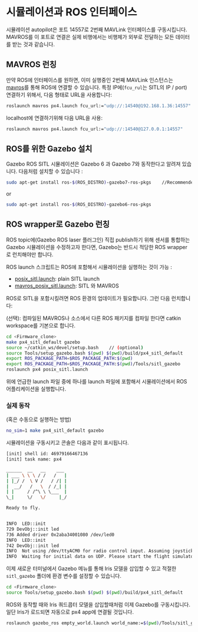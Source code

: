 # 시뮬레이션과 ROS 인터페이스

시뮬레이션 autopilot은 포트 14557로 2번째 MAVLink 인터페이스를 구동시킵니다. MAVROS를 이 포트로 연결은 실제 비행에서는 비행체가 외부로 전달하는 모든 데이터를 받는 것과 같습니다.

## MAVROS 런칭

만약 ROS에 인터페이스를 원하면, 이미 실행중인 2번째 MAVLink 인스턴스는 [mavros](../ros/mavros_offboard.md)를 통해 ROS에 연결할 수 있습니다. 특정 IP에(`fcu_rul`는 SITL의 IP / port) 연결하기 위해서, 다음 형태로 URL을 사용합니다:

<div class="host-code"></div>

```sh
roslaunch mavros px4.launch fcu_url:="udp://:14540@192.168.1.36:14557"
```

localhost에 연결하기위해 다음 URL을 사용:

<div class="host-code"></div>

```sh
roslaunch mavros px4.launch fcu_url:="udp://:14540@127.0.0.1:14557"
```


## ROS를 위한 Gazebo 설치

Gazebo ROS SITL 시뮬레이션은 Gazebo 6 과 Gazebo 7와 동작한다고 알려져 있습니다. 다음처럼 설치할 수 있습니다 :

```sh
sudo apt-get install ros-$(ROS_DISTRO)-gazebo7-ros-pkgs    //Recommended
```
or
```sh
sudo apt-get install ros-$(ROS_DISTRO)-gazebo6-ros-pkgs
```

## ROS wrapper로 Gazebo 런칭

ROS topic에(Gazebo ROS laser 플러그인) 직접 publish하기 위해 센서를 통합하는 Gazebo 시뮬레이션을 수정하고자 한다면, Gazebo는 반드시 적당한 ROS wrapper로 런치해야만 합니다.

ROS launch 스크립트는 ROS에 포함해서 시뮬레이션을 실행하는 것이 가능 :

  * [posix_sitl.launch](https://github.com/PX4/Firmware/blob/master/launch/posix_sitl.launch): plain SITL launch
  * [mavros_posix_sitl.launch](https://github.com/PX4/Firmware/blob/master/launch/mavros_posix_sitl.launch): SITL 와 MAVROS

ROS로 SITL을 포함시킬려면 ROS 환경의 업데이트가 필요합니다. 그런 다음 런치합니다:

(선택): 컴파일된 MAVROS나 소스에서 다른 ROS 패키지를 컴파일 한다면 catkin workspace를 기본으로 합니다.

```sh
cd <Firmware_clone>
make px4_sitl_default gazebo
source ~/catkin_ws/devel/setup.bash    // (optional)
source Tools/setup_gazebo.bash $(pwd) $(pwd)/build/px4_sitl_default
export ROS_PACKAGE_PATH=$ROS_PACKAGE_PATH:$(pwd)
export ROS_PACKAGE_PATH=$ROS_PACKAGE_PATH:$(pwd)/Tools/sitl_gazebo
roslaunch px4 posix_sitl.launch
```

위에 언급한 launch 파일 중에 하나를 launch 파일에 포함해서 시뮬레이션에서 ROS 어플리케이션을 실행합니다.

### 실제 동작

(혹은 수동으로 실행하는 방법)

```sh
no_sim=1 make px4_sitl_default gazebo
```

시뮬레이션을 구동시키고 콘솔은 다음과 같이 표시됩니다.


```sh
[init] shell id: 46979166467136
[init] task name: px4

______  __   __    ___
| ___ \ \ \ / /   /   |
| |_/ /  \ V /   / /| |
|  __/   /   \  / /_| |
| |     / /^\ \ \___  |
\_|     \/   \/     |_/

Ready to fly.


INFO  LED::init
729 DevObj::init led
736 Added driver 0x2aba34001080 /dev/led0
INFO  LED::init
742 DevObj::init led
INFO  Not using /dev/ttyACM0 for radio control input. Assuming joystick input via MAVLink.
INFO  Waiting for initial data on UDP. Please start the flight simulator to proceed..
```

이제 새로운 터미널에서 Gazebo 메뉴를 통해 Iris 모델을 삽입할 수 있고 적절한 `sitl_gazebo` 폴더에 환경 변수를 설정할 수 있습니다.

```sh
cd <Firmware_clone>
source Tools/setup_gazebo.bash $(pwd) $(pwd)/build/px4_sitl_default
```

ROS와 동작할 때와 Iris 쿼드콥터 모델을 삽입할때처럼 이제 Gazebo를 구동시킵니다. 일단 Iris가 로드되면 자동으로 px4 app에 연결될 것입니다.

```sh
roslaunch gazebo_ros empty_world.launch world_name:=$(pwd)/Tools/sitl_gazebo/worlds/iris.world
```
